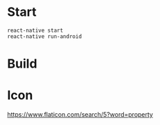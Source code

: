 # Start
```
react-native start
react-native run-android
```

# Build

# Icon
https://www.flaticon.com/search/5?word=property
